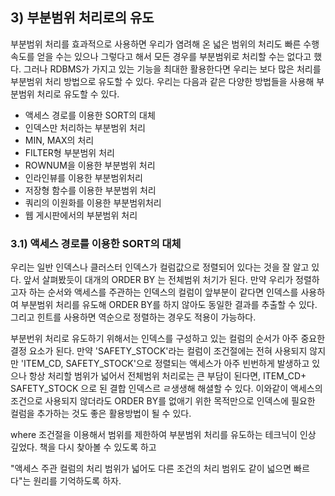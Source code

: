 ## 3) 부분범위 처리로의 유도

 부분범위 처리를 효과적으로 사용하면 우리가 염려해 온 넓은 범위의 처리도 빠른 수행속도를 얻을 수는 있으나 그렇다고 해서 모든 경우를 부분범위로 처리할 수는 없다고 했다. 그러나 RDBMS가 가지고 있는 기능을 최대한 활용한다면 우리는 보다 많은 처리를 부분범위 처리 방법으로 유도할 수 있다. 우리는 다음과 같은 다양한 방법들을 사용해 부분범위 처리로 유도할 수 있다. 

 - 액세스 경로를 이용한 SORT의 대체
 - 인덱스만 처리하는 부분범위 처리
 - MIN, MAX의 처리
 - FILTER형 부분범위 처리
 - ROWNUM을 이용한 부분범위 처리
 - 인라인뷰를 이용한 부분범위처리
 - 저장형 함수를 이용한 부분범위 처리
 - 쿼리의 이원화를 이용한 부분범위처리
 - 웹 게시판에서의 부분범위 처리

### 3.1) 액세스 경로를 이용한 SORT의 대체
우리는 일반 인덱스나 클러스터 인덱스가 컬럼값으로 정렬되어 있다는 것을 잘 알고 있다. 앞서 살펴봤듯이 대개의 ORDER BY 는 전체범위 처기가 된다. 만약 우리가 정렬하고자 하는 순서와 액세스를 주관하는 인덱스의 컬럼이 앞부분이 같다면 인덱스를 사용하여 부분범위 처리를 유도해 ORDER BY를 하지 않아도 동일한 결과를 추출할 수 있다. 그리고 힌트를 사용하면 역순으로 정렬하는 경우도 적용이 가능하다. 

부분번위 처리로 유도하기 위해서는 인덱스를 구성하고 있는 컬럼의 순서가 아주 중요한 결정 요소가 된다. 만약 'SAFETY_STOCK'라는 컬럼이 조건절에는 전혀 사용되지 않지만 'ITEM_CD, SAFETY_STOCK'으로 정렬되는 액세스가 아주 빈번하게 발생하고 있으나 항상 처리할 범위가 넓어서 전체범위 처리로는 큰 부담이 된다면, ITEM_CD+ SAFETY_STOCK 으로 된 결합 인덱스르 ㄹ생생해 해셜할 수 있다. 이와같이 액세스의 조건으로 사용되지 않더라도 ORDER BY를 없애기 위한 목적만으로 인덱스에 필요한 컬럼을 추가하는 것도 좋은 활용방법이 될 수 있다.  

where 조건절을 이용해서 범위를 제한하여 부분범위 처리를 유도하는 테크닉이 인상 깊었다. 책을 다시 찾아볼 수 있도록 하고 


"액세스 주관 컬럼의 처리 범위가 넓어도 다른 조건의 처리 범위도 같이 넓으면 빠르다"는 원리를 기억하도록 하자.